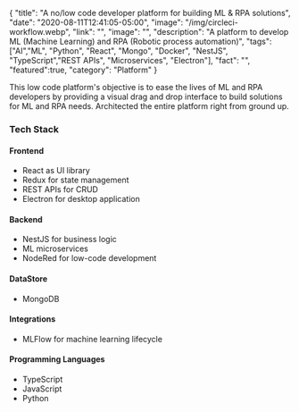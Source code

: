 {
"title": "A no/low code developer platform for building ML & RPA solutions",
"date": "2020-08-11T12:41:05-05:00",
"image": "/img/circleci-workflow.webp",
"link": "",
"image": "",
"description": "A platform to develop ML (Machine Learning) and RPA (Robotic process automation)",
"tags": ["AI","ML", "Python", "React", "Mongo", "Docker", "NestJS", "TypeScript","REST APIs", "Microservices", "Electron"],
"fact": "",
"featured":true,
"category": "Platform"
}

This low code platform's objective is to ease the lives of ML and RPA developers by providing a visual drag and drop interface to build solutions for ML and RPA needs. Architected the entire platform right from ground up.

### Tech Stack

#### Frontend

- React as UI library
- Redux for state management
- REST APIs for CRUD
- Electron for desktop application

#### Backend

- NestJS for business logic
- ML microservices
- NodeRed for low-code development

#### DataStore

- MongoDB

#### Integrations

- MLFlow for machine learning lifecycle

#### Programming Languages

- TypeScript
- JavaScript
- Python
